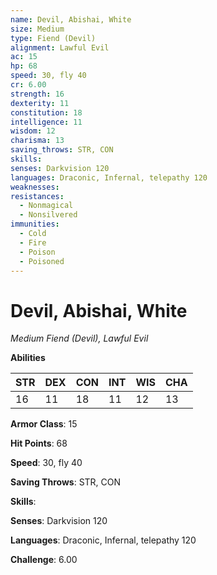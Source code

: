 ```yaml
---
name: Devil, Abishai, White
size: Medium
type: Fiend (Devil)
alignment: Lawful Evil
ac: 15
hp: 68
speed: 30, fly 40
cr: 6.00
strength: 16
dexterity: 11
constitution: 18
intelligence: 11
wisdom: 12
charisma: 13
saving_throws: STR, CON
skills: 
senses: Darkvision 120
languages: Draconic, Infernal, telepathy 120
weaknesses:
resistances:
  - Nonmagical
  - Nonsilvered
immunities:
  - Cold
  - Fire
  - Poison
  - Poisoned
---
```


# Devil, Abishai, White

*Medium Fiend (Devil), Lawful Evil*

**Abilities**

| STR | DEX | CON | INT | WIS | CHA |
| --- | --- | --- | --- | --- | --- |
| 16 | 11 | 18 | 11 | 12 | 13 |

**Armor Class**: 15

**Hit Points**: 68

**Speed**: 30, fly 40

**Saving Throws**: STR, CON

**Skills**: 

**Senses**: Darkvision 120

**Languages**: Draconic, Infernal, telepathy 120

**Challenge**: 6.00

